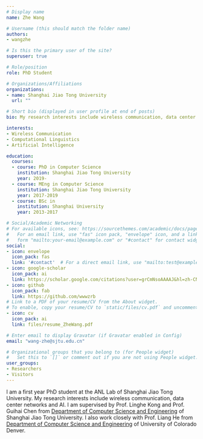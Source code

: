 ```yaml
---
# Display name
name: Zhe Wang

# Username (this should match the folder name)
authors:
- wangzhe

# Is this the primary user of the site?
superuser: true

# Role/position
role: PhD Student

# Organizations/Affiliations
organizations:
- name: Shanghai Jiao Tong University
  url: ""

# Short bio (displayed in user profile at end of posts)
bio: My research interests include wireless communication, data center networks and AI.

interests:
- Wireless Communication
- Computational Linguistics
- Artificial Intelligence

education:
  courses:
  - course: PhD in Computer Science
    institution: Shanghai Jiao Tong University
    year: 2019-
  - course: MEng in Computer Science
    institution: Shanghai Jiao Tong University
    year: 2017-2019
  - course: BSc in 
    institution: Shanghai University
    year: 2013-2017

# Social/Academic Networking
# For available icons, see: https://sourcethemes.com/academic/docs/page-builder/#icons
#   For an email link, use "fas" icon pack, "envelope" icon, and a link in the
#   form "mailto:your-email@example.com" or "#contact" for contact widget.
social:
- icon: envelope
  icon_pack: fas
  link: '#contact'  # For a direct email link, use "mailto:test@example.org".
- icon: google-scholar
  icon_pack: ai
  link: https://scholar.google.com/citations?user=grCmNsoAAAAJ&hl=zh-CN
- icon: github
  icon_pack: fab
  link: https://github.com/wwwzrb
# Link to a PDF of your resume/CV from the About widget.
# To enable, copy your resume/CV to `static/files/cv.pdf` and uncomment the lines below.
- icon: cv
  icon_pack: ai
  link: files/resume_ZheWang.pdf

# Enter email to display Gravatar (if Gravatar enabled in Config)
email: "wang-zhe@sjtu.edu.cn"

# Organizational groups that you belong to (for People widget)
#   Set this to `[]` or comment out if you are not using People widget.
user_groups:
- Researchers
- Visitors
---
```


I am a first year PhD student at the ANL Lab of Shanghai Jiao Tong University. My research interests include wireless communication, data center networks and AI. I am supervised by Prof. Linghe Kong and Prof. Guihai Chen from [Department of Computer Science and Engineering](http://www.cs.sjtu.edu.cn/)  of Shanghai Jiao Tong University. I also work closely with Prof. Liang He from [Department of Computer Science and Engineering](https://engineering.ucdenver.edu/academics/departments/computer-science-and-engineering)  of University of Colorado Denver.
